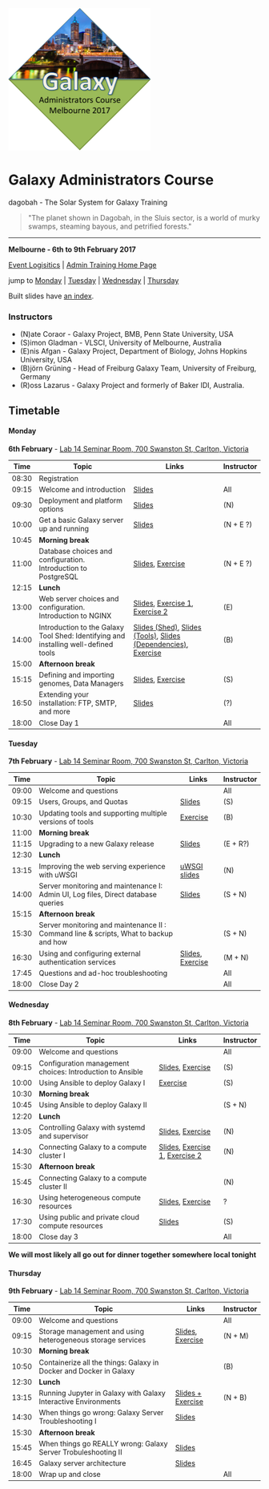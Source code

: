 ![gatc2017_logo.png](docs/shared-images/gatc2017_logo.png)

# Galaxy Administrators Course

dagobah - The Solar System for Galaxy Training
> "The planet shown in Dagobah, in the Sluis sector, is a world of murky swamps, steaming bayous, and petrified forests."

---
**Melbourne - 6th to 9th February 2017**

[Event Logisitics]() | [Admin Training Home Page]()

jump to [Monday](#monday) | [Tuesday](#tuesday) | [Wednesday](#wednesday) | [Thursday](#thursday)

Built slides have [an index](https://gvlproject.github.io/dagobah-training/).

### Instructors

* (N)ate Coraor - Galaxy Project, BMB, Penn State University, USA
* (S)imon Gladman - VLSCI, University of Melbourne, Australia
* (E)nis Afgan - Galaxy Project, Department of Biology, Johns Hopkins University, USA
* (B)jörn Grüning - Head of Freiburg Galaxy Team, University of Freiburg, Germany
* (R)oss Lazarus - Galaxy Project and formerly of Baker IDI, Australia.

## Timetable
#### Monday
**6th February** - [Lab 14 Seminar Room, 700 Swanston St, Carlton, Victoria](https://goo.gl/maps/FD2cdrFeDfG2)

| **Time** | **Topic** | **Links** | **Instructor** |
| -------- | --------- | --------- | ----------- |
| 08:30 | Registration |  |  |
| 09:15 | Welcome and introduction | [Slides](https://gvlproject.github.io/dagobah-training/00-intro/intro.html) | All |
| 09:30 | Deployment and platform options | [Slides](https://gvlproject.github.io/dagobah-training/01-deployment-platforms/choices.html) | (N) |
| 10:00 | Get a basic Galaxy server up and running | [Slides](https://gvlproject.github.io/dagobah-training/02-basic-server/get-galaxy.html) | (N + E ?) |
| 10:45 | **Morning break** | | |
| 11:00 | Database choices and configuration. Introduction to PostgreSQL | [Slides](https://gvlproject.github.io/dagobah-training/03-databases/databases.html), [Exercise](intro/03-databases/ex1-postgres.md) | (N + E ?) |
| 12:15 | **Lunch** | | |
| 13:00 | Web server choices and configuration. Introduction to NGINX | [Slides](https://gvlproject.github.io/dagobah-training/04-web-servers/webservers.html), [Exercise 1](https://github.com/gvlproject/dagobah-training/blob/master/intro/04-web-servers/ex1-apache.md), [Exercise 2](https://github.com/gvlproject/dagobah-training/blob/master/intro/04-web-servers/ex2-nginx.md) | (E) |
| 14:00 | Introduction to the Galaxy Tool Shed: Identifying and installing well-defined tools | [Slides (Shed)](https://gvlproject.github.io/dagobah-training/05-tool-shed/shed_intro.html), [Slides (Tools)](https://gvlproject.github.io/dagobah-training/05-tool-shed/tool_installation.html), [Slides (Dependencies)](https://gvlproject.github.io/dagobah-training/05-tool-shed/tool-dependencies.html), [Exercise](intro/05-tool-shed/ex-tool-management.md)| (B) |
| 15:00 | **Afternoon break** | | |
| 15:15 | Defining and importing genomes, Data Managers | [Slides](https://gvlproject.github.io/dagobah-training/06-reference-genomes/reference_genomes.html), [Exercise](intro/06-reference-genomes/ex06_reference_genomes.md) | (S) |
| 16:50 | Extending your installation: FTP, SMTP, and more| [Slides](https://gvlproject.github.io/dagobah-training/07-extending-installation/extending.html) | (?)  |
| 18:00 | Close Day 1 | | All |

#### Tuesday
**7th February** - [Lab 14 Seminar Room, 700 Swanston St, Carlton, Victoria](https://goo.gl/maps/FD2cdrFeDfG2)

| **Time** | **Topic** | **Links** | **Instructor** |
| -------- | --------- | --------- | ----------- |
| 09:00 | Welcome and questions |  | All |
| 09:15 | Users, Groups, and Quotas | [Slides](https://gvlproject.github.io/dagobah-training/08-users-groups-quotas/users-groups-quotas.html) | (S) |
| 10:30 | Updating tools and supporting multiple versions of tools | [Exercise](intro/05-tool-shed/ex-tool-management.md) | (B) |
| 11:00 | **Morning break** | | |
| 11:15 | Upgrading to a new Galaxy release | [Slides](https://gvlproject.github.io/dagobah-training/10-upgrading-release/upgrading.html) | (E + R?) |
| 12:30 | **Lunch** | | |
| 13:15 | Improving the web serving experience with uWSGI | [uWSGI slides](https://gvlproject.github.io/dagobah-training/002-monitoring-maintenance/uwsgi.html) | (N) |
| 14:00 | Server monitoring and maintenance I: Admin UI, Log files, Direct database queries | [Slides](https://gvlproject.github.io/dagobah-training/002-monitoring-maintenance/monitoring-maintenance.html) | (S + N) |
| 15:15 | **Afternoon break** | | |
| 15:30 | Server monitoring and maintenance II : Command line & scripts, What to backup and how | | (S + N) |
| 16:30 | Using and configuring external authentication services | [Slides](https://gvlproject.github.io/dagobah-training/004-external-auth/external-auth.html), [Exercise](https://github.com/gvlproject/dagobah-training/blob/master/advanced/004-external-authentication/ex1-pam-auth.md) | (M + N) |
| 17:45 | Questions and ad-hoc troubleshooting | | All |
| 18:00 | Close Day 2 | | All |

#### Wednesday
**8th February** - [Lab 14 Seminar Room, 700 Swanston St, Carlton, Victoria](https://goo.gl/maps/FD2cdrFeDfG2)

| **Time** | **Topic** | **Links** | **Instructor** |
| -------- | --------- | --------- | ----------- |
| 09:00 | Welcome and questions |  | All |
| 09:15 | Configuration management choices: Introduction to Ansible | [Slides](https://gvlproject.github.io/dagobah-training/001-ansible/ansible-introduction.html), [Exercise](https://github.com/gvlproject/dagobah-training/blob/master/advanced/001-ansible/ex1-intro-ansible.md) | (S) |
| 10:00 | Using Ansible to deploy Galaxy I |  [Exercise](https://github.com/gvlproject/dagobah-training/blob/master/advanced/001-ansible/ex2-galaxy-ansible.md)| (S) |
| 10:30 | **Morning break** | | |
| 10:45 | Using Ansible to deploy Galaxy II |  | (S + N) |
| 12:20 | **Lunch** | | |
| 13:05 | Controlling Galaxy with systemd and supervisor | [Slides](https://gvlproject.github.io/dagobah-training/002a-systemd-supervisor/systemd-supervisor.html), [Exercise](https://github.com/gvlproject/dagobah-training/blob/master/advanced/002a-systemd-supervisor/ex1-supervisor.md) | (N) |
| 14:30 | Connecting Galaxy to a compute cluster I | [Slides](https://gvlproject.github.io/dagobah-training/005-compute-cluster/compute-cluster.html), [Exercise 1](https://github.com/gvlproject/dagobah-training/blob/master/advanced/005-compute-cluster/ex1-slurm.md), [Exercise 2](https://github.com/gvlproject/dagobah-training/blob/master/advanced/005-compute-cluster/ex2-advanced-job-configs.md) | (N)|
| 15:30 | **Afternoon break** | | |
| 15:45 | Connecting Galaxy to a compute cluster II |  | (N) |
| 16:30 | Using heterogeneous compute resources | [Slides](https://gvlproject.github.io/dagobah-training/005-compute-cluster/heterogeneous.html), [Exercise](https://github.com/gvlproject/dagobah-training/blob/master/advanced/005-compute-cluster/ex3-pulsar.md) | ? |
| 17:30 | Using public and private cloud compute resources | [Slides](https://gvlproject.github.io/dagobah-training/006-clouds/clouds.html) | (S) |
| 18:00 | Close day 3 | | All |

**We will most likely all go out for dinner together somewhere local tonight**

#### Thursday
**9th February** - [Lab 14 Seminar Room, 700 Swanston St, Carlton, Victoria](https://goo.gl/maps/FD2cdrFeDfG2)

| **Time** | **Topic** | **Links** | **Instructor** |
| -------- | --------- | --------- | ----------- |
| 09:00 | Welcome and questions |  | All |
| 09:15 | Storage management and using heterogeneous storage services | [Slides](https://gvlproject.github.io/dagobah-training/007-storage/storage.html), [Exercise](https://github.com/gvlproject/dagobah-training/blob/master/advanced/007-storage-management/ex1-objectstore.md) | (N + M) |
| 10:30 | **Morning break** | | |
| 10:50 | Containerize all the things: Galaxy in Docker and Docker in Galaxy | | (B) |
| 12:30 | **Lunch** | | |
| 13:15 | Running Jupyter in Galaxy with Galaxy Interactive Environments | [Slides + Exercise](https://gist.github.com/natefoo/73bdcd9d467efd8d333ec15719e71108) | (N + B) |
| 14:30 | When things go wrong: Galaxy Server Troubleshooting I | [Slides](https://gvlproject.github.io/dagobah-training/11-basic-troubleshooting/basic-troubleshooting.html)| |
| 15:30 | **Afternoon break** | | |
| 15:45 | When things go REALLY wrong: Galaxy Server Trobuleshooting II |  [Slides](https://gvlproject.github.io/dagobah-training/009-advanced-troubleshooting/troubleshooting.html#1) | |
| 16:45 | Galaxy server architecture | [Slides](https://gvlproject.github.io/dagobah-training/12-architecture/galaxy_architecture.html) | | 
| 18:00 | Wrap up and close | | All |
